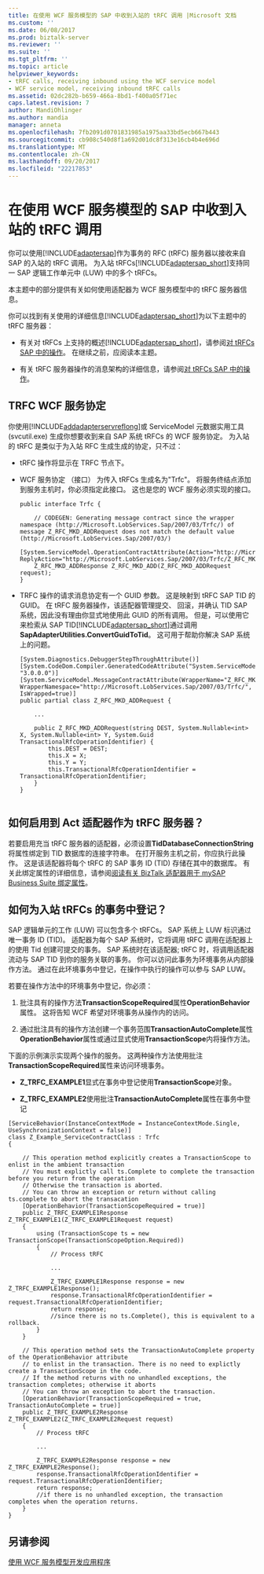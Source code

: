```yaml
---
title: 在使用 WCF 服务模型的 SAP 中收到入站的 tRFC 调用 |Microsoft 文档
ms.custom: ''
ms.date: 06/08/2017
ms.prod: biztalk-server
ms.reviewer: ''
ms.suite: ''
ms.tgt_pltfrm: ''
ms.topic: article
helpviewer_keywords:
- tRFC calls, receiving inbound using the WCF service model
- WCF service model, receiving inbound tRFC calls
ms.assetid: 02dc282b-b659-466a-8bd1-f400a05f71ec
caps.latest.revision: 7
author: MandiOhlinger
ms.author: mandia
manager: anneta
ms.openlocfilehash: 7fb2091d0701831985a1975aa33bd5ecb667b443
ms.sourcegitcommit: cb908c540d8f1a692d01dc8f313e16cb4b4e696d
ms.translationtype: MT
ms.contentlocale: zh-CN
ms.lasthandoff: 09/20/2017
ms.locfileid: "22217853"
---
```

# <a name="receive-inbound-trfc-calls-in-sap-using-the-wcf-service-model"></a>在使用 WCF 服务模型的 SAP 中收到入站的 tRFC 调用
你可以使用[!INCLUDE[adaptersap](../../includes/adaptersap-md.md)]作为事务的 RFC (tRFC) 服务器以接收来自 SAP 的入站的 tRFC 调用。 为入站 tRFCs[!INCLUDE[adaptersap_short](../../includes/adaptersap-short-md.md)]支持同一 SAP 逻辑工作单元中 (LUW) 中的多个 tRFCs。  
  
 本主题中的部分提供有关如何使用适配器为 WCF 服务模型中的 tRFC 服务器信息。  
  
 你可以找到有关使用的详细信息[!INCLUDE[adaptersap_short](../../includes/adaptersap-short-md.md)]为以下主题中的 tRFC 服务器：  
  
-   有关对 tRFCs 上支持的概述[!INCLUDE[adaptersap_short](../../includes/adaptersap-short-md.md)]，请参阅[对 tRFCs SAP 中的操作](../../adapters-and-accelerators/adapter-sap/operations-on-trfcs-in-sap.md)。 在继续之前，应阅读本主题。  
  
-   有关 tRFC 服务器操作的消息架构的详细信息，请参阅[对 tRFCs SAP 中的操作](../../adapters-and-accelerators/adapter-sap/operations-on-trfcs-in-sap.md)。  
  
## <a name="the-wcf-service-contract-for-a-trfc"></a>TRFC WCF 服务协定  
 你使用[!INCLUDE[addadapterservreflong](../../includes/addadapterservreflong-md.md)]或 ServiceModel 元数据实用工具 (svcutil.exe) 生成你想要收到来自 SAP 系统 tRFCs 的 WCF 服务协定。 为入站的 tRFC 是类似于为入站 RFC 生成生成的协定，只不过：  
  
-   tRFC 操作将显示在 TRFC 节点下。  
  
-   WCF 服务协定 （接口） 为传入 tRFCs 生成名为"Trfc"。 将服务终结点添加到服务主机时，你必须指定此接口。 这也是您的 WCF 服务必须实现的接口。  
  
    ```  
    public interface Trfc {  
  
        // CODEGEN: Generating message contract since the wrapper namespace (http://Microsoft.LobServices.Sap/2007/03/Trfc/) of message Z_RFC_MKD_ADDRequest does not match the default value (http://Microsoft.LobServices.Sap/2007/03/)  
        [System.ServiceModel.OperationContractAttribute(Action="http://Microsoft.LobServices.Sap/2007/03/Trfc/Z_RFC_MKD_ADD", ReplyAction="http://Microsoft.LobServices.Sap/2007/03/Trfc/Z_RFC_MKD_ADD/response")]  
        Z_RFC_MKD_ADDResponse Z_RFC_MKD_ADD(Z_RFC_MKD_ADDRequest request);  
    }  
    ```  
  
-   TRFC 操作的请求消息协定有一个 GUID 参数。 这是映射到 tRFC SAP TID 的 GUID。 在 tRFC 服务器操作，该适配器管理提交、 回滚，并确认 TID SAP 系统，因此没有理由你显式地使用此 GUID 的所有调用。 但是，可以使用它来检索从 SAP TID[!INCLUDE[adaptersap_short](../../includes/adaptersap-short-md.md)]通过调用**SapAdapterUtilities.ConvertGuidToTid**。 这可用于帮助你解决 SAP 系统上的问题。  
  
    ```  
    [System.Diagnostics.DebuggerStepThroughAttribute()]  
    [System.CodeDom.Compiler.GeneratedCodeAttribute("System.ServiceModel", "3.0.0.0")]  
    [System.ServiceModel.MessageContractAttribute(WrapperName="Z_RFC_MKD_ADD", WrapperNamespace="http://Microsoft.LobServices.Sap/2007/03/Trfc/", IsWrapped=true)]  
    public partial class Z_RFC_MKD_ADDRequest {  
  
        ...  
  
        public Z_RFC_MKD_ADDRequest(string DEST, System.Nullable<int> X, System.Nullable<int> Y, System.Guid TransactionalRfcOperationIdentifier) {  
            this.DEST = DEST;  
            this.X = X;  
            this.Y = Y;  
            this.TransactionalRfcOperationIdentifier = TransactionalRfcOperationIdentifier;  
        }  
    }  
  
    ```  
  
## <a name="how-do-i-enable-the-adapter-to-act-as-a-trfc-server"></a>如何启用到 Act 适配器作为 tRFC 服务器？  
 若要启用充当 tRFC 服务器的适配器，必须设置**TidDatabaseConnectionString**将属性绑定到 TID 数据库的连接字符串。 在打开服务主机之前，你应执行此操作。 这是该适配器将每个 tRFC 的 SAP 事务 ID (TID) 存储在其中的数据库。 有关此绑定属性的详细信息，请参阅[阅读有关 BizTalk 适配器用于 mySAP Business Suite 绑定属性](../../adapters-and-accelerators/adapter-sap/read-about-biztalk-adapter-for-mysap-business-suite-binding-properties.md)。  
  
## <a name="how-do-i-enlist-in-the-transaction-for-inbound-trfcs"></a>如何为入站 tRFCs 的事务中登记？  
 SAP 逻辑单元的工作 (LUW) 可以包含多个 tRFCs。 SAP 系统上 LUW 标识通过唯一事务 ID (TID)。 适配器为每个 SAP 系统时，它将调用 tRFC 调用在适配器上的使用 Tid 创建可提交的事务。 SAP 系统时在该适配器; tRFC 时，将调用适配器流动与 SAP TID 到你的服务关联的事务。 你可以访问此事务为环境事务从内部操作方法。 通过在此环境事务中登记，在操作中执行的操作可以参与 SAP LUW。  
  
 若要在操作方法中的环境事务中登记，你必须：  
  
1.  批注具有的操作方法**TransactionScopeRequired**属性**OperationBehavior**属性。 这将告知 WCF 希望对环境事务从操作内的访问。  
  
2.  通过批注具有的操作方法创建一个事务范围**TransactionAutoComplete**属性**OperationBehavior**属性或通过显式使用**TransactionScope**内将操作方法。  
  
 下面的示例演示实现两个操作的服务。 这两种操作方法使用批注**TransactionScopeRequired**属性来访问环境事务。  
  
-   **Z_TRFC_EXAMPLE1**显式在事务中登记使用**TransactionScope**对象。  
  
-   **Z_TRFC_EXAMPLE2**使用批注**TransactionAutoComplete**属性在事务中登记  
  
```  
[ServiceBehavior(InstanceContextMode = InstanceContextMode.Single, UseSynchronizationContext = false)]  
class Z_Example_ServiceContractClass : Trfc  
{  
  
    // This operation method explicitly creates a TransactionScope to enlist in the ambient transaction  
    // You must explictly call ts.Complete to complete the transaction before you return from the operation  
    // Otherwise the transaction is aborted.  
    // You can throw an exception or return without calling ts.complete to abort the transacation  
    [OperationBehavior(TransactionScopeRequired = true)]  
    public Z_TRFC_EXAMPLE1Response Z_TRFC_EXAMPLE1(Z_TRFC_EXAMPLE1Request request)  
    {  
        using (TransactionScope ts = new TransactionScope(TransactionScopeOption.Required))  
        {  
            // Process tRFC  
  
            ...  
  
            Z_TRFC_EXAMPLE1Response response = new Z_TRFC_EXAMPLE1Response();  
            response.TransactionalRfcOperationIdentifier = request.TransactionalRfcOperationIdentifier;  
            return response;  
            //since there is no ts.Complete(), this is equivalent to a rollback.  
        }  
    }  
  
    // This operation method sets the TransactionAutoComplete property of the OperationBehavior attribute  
    // to enlist in the transaction. There is no need to explictly create a TransactionScope in the code.  
    // If the method returns with no unhandled exceptions, the transaction completes; otherwise it aborts  
    // You can throw an exception to abort the transaction.  
    [OperationBehavior(TransactionScopeRequired = true, TransactionAutoComplete = true)]  
    public Z_TRFC_EXAMPLE2Response Z_TRFC_EXAMPLE2(Z_TRFC_EXAMPLE2Request request)  
    {  
        // Process tRFC  
  
        ...  
  
        Z_TRFC_EXAMPLE2Response response = new Z_TRFC_EXAMPLE2Response();  
        response.TransactionalRfcOperationIdentifier = request.TransactionalRfcOperationIdentifier;  
        return response;  
        //if there is no unhandled exception, the transaction completes when the operation returns.  
    }  
}  
```  
  
## <a name="see-also"></a>另请参阅  
[使用 WCF 服务模型开发应用程序](../../adapters-and-accelerators/adapter-sap/develop-sap-applications-using-the-wcf-service-model.md)